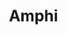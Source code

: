 ---
git: https://github.com/amphi-ai
linkedin: https://linkedin.com/company/amphi-ai
logohandle: amphiai
sort: amphi
title: Amphi
website: https://amphi.ai/
---